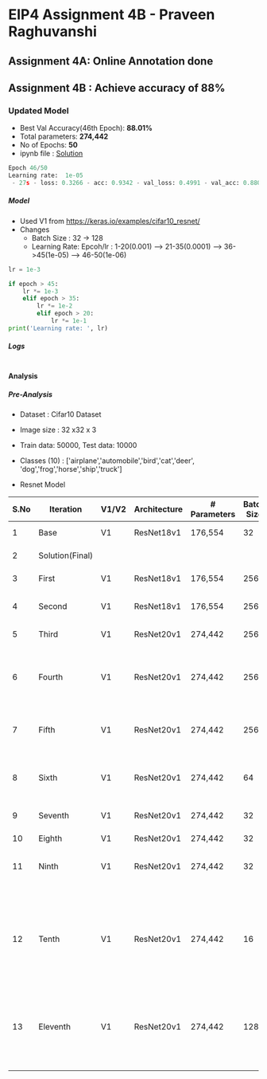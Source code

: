 # EIP4 Assignment 4B - Praveen Raghuvanshi

## Assignment 4A: Online Annotation done

## Assignment 4B : Achieve accuracy of 88%

### Updated Model

- Best Val Accuracy(46th Epoch): **88.01%**
- Total parameters: **274,442**
- No of Epochs: **50**
- ipynb file : [Solution](EIP4_A4B_Praveen_Raghuvanshi.ipynb)

```python
Epoch 46/50
Learning rate:  1e-05
 - 27s - loss: 0.3266 - acc: 0.9342 - val_loss: 0.4991 - val_acc: 0.8801
```

##### Model 

- Used V1 from https://keras.io/examples/cifar10_resnet/
- Changes
  - Batch Size : 32 -> 128
  - Learning Rate: Epcoh/lr : 1-20(0.001) --> 21-35(0.0001) --> 36->45(1e-05) --> 46-50(1e-06)

```python
lr = 1e-3

if epoch > 45:
    lr *= 1e-3
    elif epoch > 35:
        lr *= 1e-2
        elif epoch > 20:
            lr *= 1e-1
print('Learning rate: ', lr)
```

##### Logs

```python

```



#### Analysis

##### Pre-Analysis

- Dataset : Cifar10 Dataset

- Image size : 32 x32 x 3

- Train data: 50000, Test data: 10000

- Classes (10) : ['airplane','automobile','bird','cat','deer', 'dog','frog','horse','ship','truck'] 

- Resnet Model

  

| S.No | Iteration       | V1/V2 | Architecture | # Parameters | Batch Size | Val Acc (Best) | Time(Per epoch(secs)) | Model Changes                                                | Remark                                                       |
| ---- | --------------- | ----- | ------------ | ------------ | ---------- | -------------- | --------------------- | ------------------------------------------------------------ | ------------------------------------------------------------ |
| 1    | Base            | V1    | ResNet18v1   | 176,554      | 32         | 84.48          | 23                    | batch size - 256                                             | N/A                                                          |
| 2    | Solution(Final) |       |              |              |            |                |                       |                                                              | Best acccuracy                                               |
| 3    | First           | V1    | ResNet18v1   | 176,554      | 256        | 82.79          | 26                    | rotation_range-15                                            | Acc reduced                                                  |
| 4    | Second          | V1    | ResNet18v1   | 176,554      | 256        | 83.25          | 50                    | Reset rotation_range, apply cutout                           | Acc reduced.                                                 |
| 5    | Third           | V1    | ResNet20v1   | 274,442      | 256        | 85.71          | 43                    | Default Resnet20,                                            | acc: 0.9115                                                  |
| 6    | Fourth          | V1    | ResNet20v1   | 274,442      | 256        | 80.81          | 75                    | Apply cutout with multiplier as 5, Sharp decline in Acc. Acc - 64.30, Time increased | Acc improved                                                 |
| 7    | Fifth           | V1    | ResNet20v1   | 274,442      | 256        | 78.18          | 75                    | Apply cutout with multiplier as 10 for Cifar10               | Loss in accuracy                                             |
| 8    | Sixth           | V1    | ResNet20v1   | 274,442      | 64         | 85.09/90.35    | 58                    | Default Resnet20, BS -64. Acc reduced little bit.            | Acc reduced                                                  |
| 9    | Seventh         | V1    | ResNet20v1   | 274,442      | 32         | 86.23          | 52                    | Reduced BS to 32                                             | Acc improved                                                 |
| 10   | Eighth          | V1    | ResNet20v1   | 274,442      | 32         | 81.85          | 55                    | lr 0.001 to 0.0001                                           | Acc dropped                                                  |
| 11   | Ninth           | V1    | ResNet20v1   | 274,442      | 32         | 81.97          | 70                    | lr reset to 0.001, apply cutout(5)                           | Acc reduced                                                  |
| 12   | Tenth           | V1    | ResNet20v1   | 274,442      | 16         | 84.98          | 88                    | Removed Cutout, Reduced batch size 32->16                    | Buffered data was truncated after reaching the output size limit. Acc redcued, time increased, |
| 13   | Eleventh        | V1    | ResNet20v1   | 274,442      | 128        | 88.01          | 27                    | LR(25->35->45) : 0.001 -> 0.0001 -> 0.00001, BS 128, verbose=2 | Acc improved and crossed threshold of 88%.                   |
|      |                 |       |              |              |            |                |                       |                                                              |                                                              |
|      |                 |       |              |              |            |                |                       |                                                              |                                                              |
|      |                 |       |              |              |            |                |                       |                                                              |                                                              |
|      |                 |       |              |              |            |                |                       |                                                              |                                                              |


